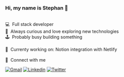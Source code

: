 ### Hi, my name is Stephan 👋
<br>
💻  &nbsp;Full stack developer<br>
📡  &nbsp;Always curious and love exploring new technologies<br>
🕹️  &nbsp;Probably busy building something<br>
<br>
💾 &nbsp;Currenty working on:
Notion integration with Netlify
<br>

<br>
💬 &nbsp;Connect with me

[![Gmail](https://img.shields.io/badge/Gmail-D14836?style=for-the-badge&logo=gmail&logoColor=white)](mailto:sgriesel@gmail.com)
[![Linkedin](https://img.shields.io/badge/LinkedIn-0077B5?style=for-the-badge&logo=linkedin&logoColor=white)](https://www.linkedin.com/in/stephangriesel/)
[![Twitter](https://img.shields.io/badge/Twitter-1DA1F2?style=for-the-badge&logo=twitter&logoColor=white)](https://twitter.com/stevegriesel/)


